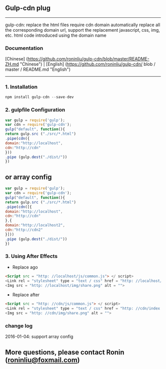 ## Gulp-cdn plug

------

gulp-cdn: replace the html files require cdn domain automatically replace all the corresponding domain url, support the replacement javascript, css, img, etc. html code introduced using the domain name

### Documentation
[Chinese] (https://github.com/roninliu/gulp-cdn/blob/master/README-ZH.md "Chinese") | [English] (https://github.com/roninliu/gulp-cdn/ blob / master / README.md "English")


------

### 1. Installation

```Javascript
npm install gulp-cdn --save-dev
```

### 2. gulpfile Configuration

```Javascript
var gulp = require('gulp');
var cdn = require('gulp-cdn');
gulp("default", function(){
return gulp.src ("./src/*.html")
.pipe(cdn({
domain:"http://localhost",
cdn:"http://cdn"
}))
.pipe (gulp.dest("./dist/"))
})
```
or array config
---
```Javascript
var gulp = require('gulp');
var cdn = require('gulp-cdn');
gulp("default", function(){
return gulp.src ("./src/*.html")
.pipe(cdn([{
domain:"http://localhost",
cdn:"http://cdn"
},{
domain:"http://localhost2",
cdn:"http://cdn2"
}]))
.pipe (gulp.dest("./dist/"))
})
```

### 3. Using After Effects
- Replace ago
```Html
<Script src = "http: //localhost/js/common.js"> </ script>
<Link rel = "stylesheet" type = "text / css" href = "http: //localhost/index.css">
<Img src = "http: //localhost/img/share.png" alt = "">
```

- Replace after
```Html
<Script src = "http: //cdn/js/common.js"> </ script>
<Link rel = "stylesheet" type = "text / css" href = "http: //cdn/index.css">
<Img src = "http: //cdn/img/share.png" alt = "">
```


### change log
2016-01-04: support array config 

## More questions, please contact Ronin (roninliu@foxmail.com)